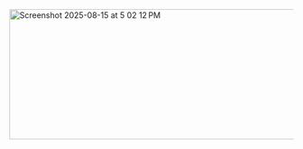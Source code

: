 <img width="568" height="232" alt="Screenshot 2025-08-15 at 5 02 12 PM" src="https://github.com/user-attachments/assets/41e3f1ba-dd7c-4170-9467-a55e13e30586" />
